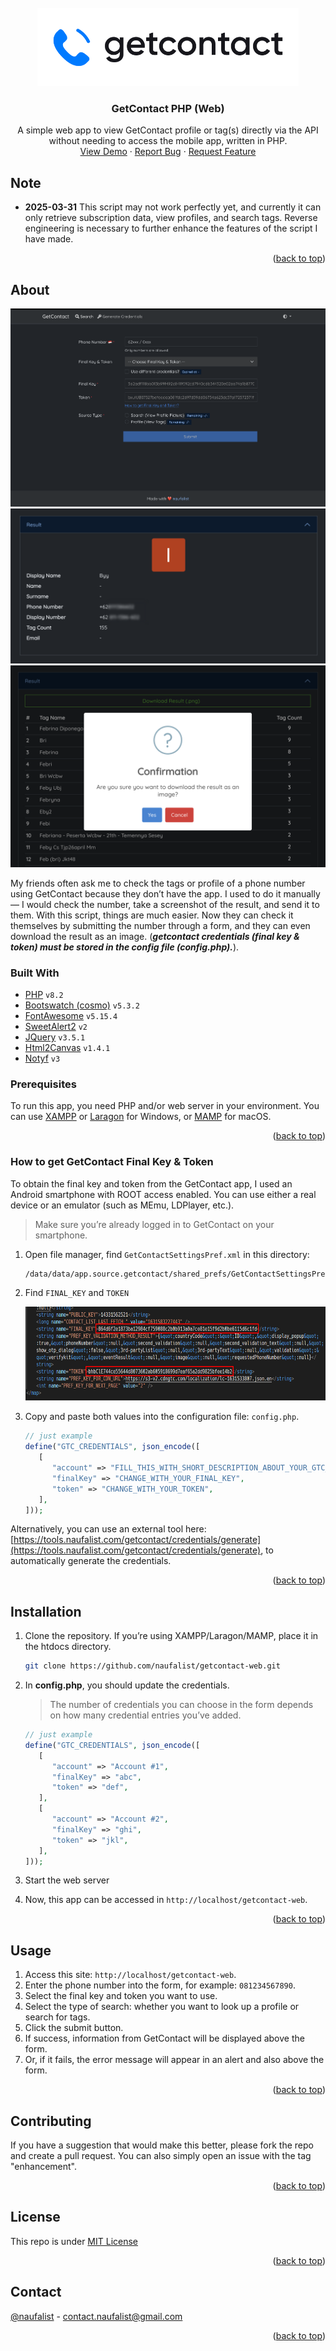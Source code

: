 <div id="top"></div>
<!-- PROJECT LOGO -->
<br />
<div align="center">
  <a href="https://github.com/naufalist/getcontact-web">
    <img src="assets/images/getcontact.webp" alt="Logo" height="125">
  </a>

  <h3 align="center">GetContact PHP (Web)</h3>

  <p align="center">
    A simple web app to view GetContact profile or tag(s) directly via the API without needing to access the mobile app, written in PHP.
    <br />
    <!-- <a href="https://github.com/naufalist/getcontact-web"><strong>Explore the docs »</strong></a>
    <br />
    <br /> -->
    <a href="https://tools.naufalist.com/getcontact">View Demo</a>
    ·
    <a href="https://github.com/naufalist/getcontact-web/issues">Report Bug</a>
    ·
    <a href="https://github.com/naufalist/getcontact-web/issues">Request Feature</a>
  </p>
</div>


## Note
- __2025-03-31__
  This script may not work perfectly yet, and currently it can only retrieve subscription data, view profiles, and search tags. Reverse engineering is necessary to further enhance the features of the script I have made.

<p align="right">(<a href="#top">back to top</a>)</p>


<!-- ABOUT THE PROJECT -->
## About
<p align="center">
  <img src="assets/images/screenshot.png" alt="Screenshot Form"/>
  <img src="assets/images/screenshot2.png" alt="Screenshot Profile"/>
  <img src="assets/images/screenshot3.png" alt="Screenshot Download Tags"/>
</p>

My friends often ask me to check the tags or profile of a phone number using GetContact because they don’t have the app. I used to do it manually — I would check the number, take a screenshot of the result, and send it to them. With this script, things are much easier. Now they can check it themselves by submitting the number through a form, and they can even download the result as an image. (***getcontact credentials (final key & token) must be stored in the config file (config.php).***).

### Built With

* [PHP](https://www.php.net/releases/8.2/en.php) `v8.2`
* [Bootswatch (cosmo)](https://bootswatch.com/cosmo/) `v5.3.2`
* [FontAwesome](https://fontawesome.com/v5/) `v5.15.4`
* [SweetAlert2](https://sweetalert2.github.io/) `v2`
* [JQuery](https://jquery.com/download/) `v3.5.1`
* [Html2Canvas](https://html2canvas.hertzen.com/) `v1.4.1`
* [Notyf](https://carlosroso.com/notyf/) `v3`

### Prerequisites

To run this app, you need PHP and/or web server in your environment. You can use [XAMPP](https://www.apachefriends.org/download.html) or [Laragon]([Laragon](https://laragon.org/download/)) for Windows, or [MAMP](https://www.mamp.info/en/downloads/) for macOS.

<p align="right">(<a href="#top">back to top</a>)</p>



### How to get GetContact Final Key & Token

To obtain the final key and token from the GetContact app, I used an Android smartphone with ROOT access enabled. You can use either a real device or an emulator (such as MEmu, LDPlayer, etc.).

> Make sure you’re already logged in to GetContact on your smartphone.
1. Open file manager, find `GetContactSettingsPref.xml` in this directory:
   ```sh
   /data/data/app.source.getcontact/shared_prefs/GetContactSettingsPref.xml
   ```
2. Find `FINAL_KEY` and `TOKEN`
   
   <img src="assets/images/obtain_fk_and_token.png" alt="How to get GetContact Final Key & Token" height="150">

3. Copy and paste both values into the configuration file: `config.php`.
   
   ```php
   // just example
   define("GTC_CREDENTIALS", json_encode([
      [
         "account" => "FILL_THIS_WITH_SHORT_DESCRIPTION_ABOUT_YOUR_GTC_ACCOUNT",
         "finalKey" => "CHANGE_WITH_YOUR_FINAL_KEY",
         "token" => "CHANGE_WITH_YOUR_TOKEN",
      ],
   ]));
   ```

Alternatively, you can use an external tool here: [https://tools.naufalist.com/getcontact/credentials/generate](https://tools.naufalist.com/getcontact/credentials/generate), to automatically generate the credentials.

<p align="right">(<a href="#top">back to top</a>)</p>



<!-- GETTING STARTED -->
## Installation

1. Clone the repository. If you’re using XAMPP/Laragon/MAMP, place it in the htdocs directory.
   ```sh
   git clone https://github.com/naufalist/getcontact-web.git
   ```
2. In **config.php**, you should update the credentials.
   
   > The number of credentials you can choose in the form depends on how many credential entries you’ve added.
   
   ```php
   // just example
   define("GTC_CREDENTIALS", json_encode([
      [
         "account" => "Account #1",
         "finalKey" => "abc",
         "token" => "def",
      ],
      [
         "account" => "Account #2",
         "finalKey" => "ghi",
         "token" => "jkl",
      ],
   ]));
   ```
3. Start the web server
4. Now, this app can be accessed in `http://localhost/getcontact-web`.

<p align="right">(<a href="#top">back to top</a>)</p>



<!-- USAGE EXAMPLES -->
## Usage

1. Access this site: `http://localhost/getcontact-web`.
2. Enter the phone number into the form, for example: `081234567890`.
3. Select the final key and token you want to use.
4. Select the type of search: whether you want to look up a profile or search for tags.
5. Click the submit button.
6. If success, information from GetContact will be displayed above the form.
7. Or, if it fails, the error message will appear in an alert and also above the form.

<p align="right">(<a href="#top">back to top</a>)</p>



<!-- CONTRIBUTING -->
## Contributing

If you have a suggestion that would make this better, please fork the repo and create a pull request. You can also simply open an issue with the tag "enhancement".

<p align="right">(<a href="#top">back to top</a>)</p>



<!-- LICENSE -->
## License

This repo is under [MIT License](https://opensource.org/licenses/mit-license.php)

<p align="right">(<a href="#top">back to top</a>)</p>



<!-- CONTACT -->
## Contact

[@naufalist](https://twitter.com/naufalist) - contact.naufalist@gmail.com

<p align="right">(<a href="#top">back to top</a>)</p>